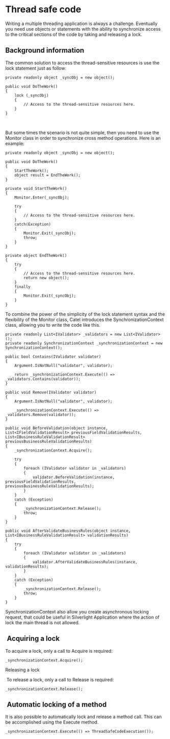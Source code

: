 # Thread safe code

Writing a multiple threading application is always a challenge. Eventually you need use objects or statements with the ability to synchronize access to the critical sections of the code by taking and releasing a lock.

## Background information

The common solution to access the thread-sensitive resources is use the lock statement just as follow:

```
private readonly object _syncObj = new object();

public void DoTheWork()
{
    lock (_syncObj)
    {
        // Access to the thread-sensitive resources here.
    }
}
```

 

But some times the scenario is not quite simple, then you need to use the Monitor class in order to synchronize cross method operations. Here is an example: 

```
private readonly object _syncObj = new object();

public void DoTheWork()
{
    StartTheWork();
    object result = EndTheWork(); 
}

private void StartTheWork()
{
    Monitor.Enter(_syncObj);

    try
    {
        // Access to the thread-sensitive resources here.
    }
    catch(Exception)
    {
        Monitor.Exit(_syncObj);
        throw;
    }
}

private object EndTheWork()
{
    try
    {
        // Access to the thread-sensitive resources here.
        return new object();
    }
    finally
    {
        Monitor.Exit(_syncObj);
    } 
}
```

To combine the power of the simplicity of the lock statement syntax and the flexibility of the Monitor class, Catel introduces the SynchronizationContext class, allowing you to write the code like this.

```
private readonly List<IValidator> _validators = new List<IValidator>(); 
private readonly SynchronizationContext _synchronizationContext = new SynchronizationContext();

public bool Contains(IValidator validator)
{
    Argument.IsNotNull("validator", validator);

    return _synchronizationContext.Execute(() => _validators.Contains(validator));
}

public void Remove(IValidator validator)
{
    Argument.IsNotNull("validator", validator);

    _synchronizationContext.Execute(() => _validators.Remove(validator));
}

public void BeforeValidation(object instance, List<IFieldValidationResult> previousFieldValidationResults, List<IBusinessRuleValidationResult> previousBusinessRuleValidationResults)
{
    _synchronizationContext.Acquire();

    try
    {
        foreach (IValidator validator in _validators)
        {
            validator.BeforeValidation(instance, previousFieldValidationResults, previousBusinessRuleValidationResults);
        }
    }
    catch (Exception)
    {
        _synchronizationContext.Release(); 
        throw;
    }
}

public void AfterValidateBusinessRules(object instance, List<IBusinessRuleValidationResult> validationResults)
{
    try
    {
        foreach (IValidator validator in _validators)
        {
            validator.AfterValidateBusinessRules(instance, validationResults);
        }
    }
    catch (Exception)
    {
        _synchronizationContext.Release();
        throw;
    }
}
```

SynchronizationContext also allow you create asynchronous locking request, that could be useful in Silverlight Application where the action of lock the main thread is not allowed. 

##  Acquiring a lock

To acquire a lock, only a call to Acquire is required:

```
_synchronizationContext.Acquire();
```

Releasing a lock

 To release a lock, only a call to Release is required:

```
_synchronizationContext.Release();
```

##  Automatic locking of a method

It is also possible to automatically lock and release a method call. This can be accomplished using the Execute method.

```
_synchronizationContext.Execute(() => ThreadSafeCodeExecution());
```
